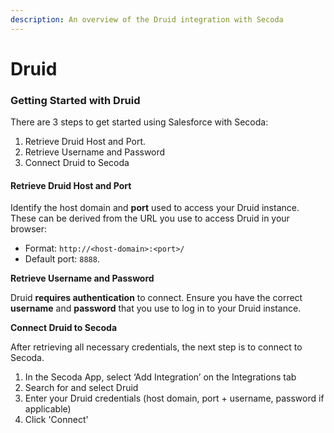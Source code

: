 ```yaml
---
description: An overview of the Druid integration with Secoda
---
```


# Druid

### Getting Started with Druid

There are 3 steps to get started using Salesforce with Secoda:

1. Retrieve Druid Host and Port.&#x20;
2. Retrieve Username and Password
3. Connect Druid to Secoda

#### **Retrieve Druid Host and Port** <a href="#h_b3f5c96bd0" id="h_b3f5c96bd0"></a>

Identify the host domain and **port** used to access your Druid instance. These can be derived from the URL you use to access Druid in your browser:

* Format: `http://<host-domain>:<port>/`
* Default port: `8888`.

**Retrieve Username and Password**

Druid **requires authentication** to connect. Ensure you have the correct **username** and **password** that you use to log in to your Druid instance.

**Connect Druid to Secoda**

After retrieving all necessary credentials, the next step is to connect to Secoda.

1. In the Secoda App, select ‘Add Integration’ on the Integrations tab
2. Search for and select Druid
3. Enter your Druid credentials (host domain, port + username, password if applicable)
4. Click 'Connect'
